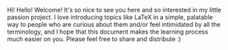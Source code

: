 Hi! Hello! Welcome! It's so nice to see you here and so interested in my little passion project. I love introducing topics like LaTeX in a simple, palatable way to people who are curious about them and/or feel intimidated by all the terminology, and I hope that this document makes the learning process much easier on you. Please feel free to share and distribute :)

